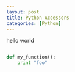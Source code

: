 ```yaml
---
layout: post
title: Python Accessors
categories: [Python]
---
```



hello world

```python

def my_function():
    print "foo"

```
